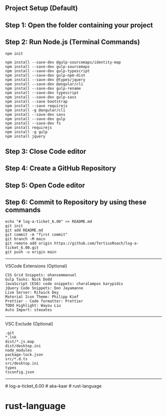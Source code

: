 ## Project Setup (Default)

## Step 1: Open the folder containing your project

## Step 2: Run Node.js (Terminal Commands)

    npm init

    npm install --save-dev @gulp-sourcemaps/identity-map
    npm install --save-dev gulp-sourcemaps
    npm install --save-dev gulp-typescript
    npm install --save-dev gulp-npm-dist
    npm install --save-dev @types/jquery
    npm install --save-dev @angular/cli
    npm install --save-dev gulp-rename
    npm install --save-dev typescript
    npm install --save-dev gulp-sass
    npm install --save bootstrap
    npm install --save requirejs
    npm install -g @angular/cli
    npm install --save-dev sass
    npm install --save-dev gulp
    npm install --save-dev fs
    npm install requirejs
    npm install -g gulp
    npm install jquery

## Step 3: Close Code editor

## Step 4: Create a GitHub Repository

## Step 5: Open Code editor

## Step 6: Commit to Repository by using these commands

    echo "# log-a-ticket_6.00" >> README.md
    git init
    git add README.md
    git commit -m "first commit"
    git branch -M main
    git remote add origin https://github.com/TertiusRoach/log-a-ticket_6.00.git
    git push -u origin main

---

VSCode Extensions (Optional)

    CSS Grid Snippets: ohansemmanuel
    Gulp Tasks: Nick Dodd
    JavaScript (ES6) code snippets: charalampos karypidis
    jQuery Code Snippets: Don Jayamanne
    Live Server: Ritwick Dey
    Material Icon Theme: Philipp Kief
    Prettier - Code formatter: Prettier
    TODO Highlight: Wayou Liu
    Auto Import: steoates

---

VSC Exclude (Optional)

    .git
    *.lnk
    dist/*.js.map
    dist/desktop.ini
    node_modules
    package-lock.json
    src/*.d.ts
    src/desktop.ini
    types
    tsconfig.json

---
#   l o g - a - t i c k e t _ 6 . 0 0  
 #   a k a - k a a r  
 # rust-language
# rust-language
